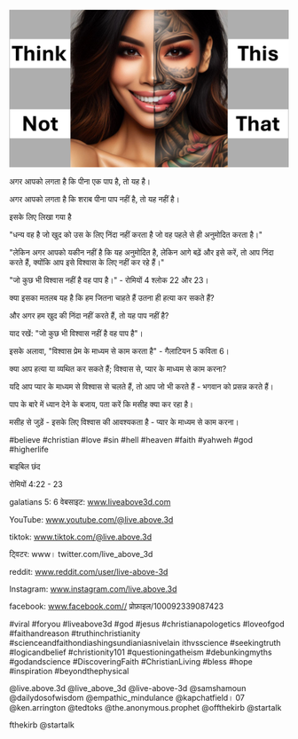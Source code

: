 ![Video cover image](../cover.jpg "cover photo")

अगर आपको लगता है कि पीना एक पाप है, तो यह है।

अगर आपको लगता है कि शराब पीना पाप नहीं है, तो यह नहीं है।

इसके लिए लिखा गया है

"धन्य वह है जो खुद को उस के लिए निंदा नहीं करता है जो वह पहले से ही अनुमोदित करता है।"

"लेकिन अगर आपको यकीन नहीं है कि यह अनुमोदित है, लेकिन आगे बढ़ें और इसे करें, तो आप निंदा करते हैं, क्योंकि आप इसे विश्वास के लिए नहीं कर रहे हैं।"

"जो कुछ भी विश्वास नहीं है वह पाप है।" - रोमियों 4 श्लोक 22 और 23।

क्या इसका मतलब यह है कि हम जितना चाहते हैं उतना ही हत्या कर सकते हैं?

और अगर हम खुद की निंदा नहीं करते हैं, तो यह पाप नहीं है?

याद रखें: "जो कुछ भी विश्वास नहीं है वह पाप है"।

इसके अलावा, "विश्वास प्रेम के माध्यम से काम करता है" - गैलाटियन 5 कविता 6।

क्या आप हत्या या व्यथित कर सकते हैं; विश्वास से, प्यार के माध्यम से काम करना?

यदि आप प्यार के माध्यम से विश्वास से चलते हैं, तो आप जो भी करते हैं - भगवान को प्रसन्न करते हैं।

पाप के बारे में ध्यान देने के बजाय, पता करें कि मसीह क्या कर रहा है।

मसीह से जुड़ें - इसके लिए विश्वास की आवश्यकता है - प्यार के माध्यम से काम करना।

#believe #christian #love #sin #hell #heaven #faith #yahweh #god #higherlife


बाइबिल छंद

रोमियों 4:22 - 23

  galatians 5: 6     वेबसाइट: www.liveabove3d.com


YouTube: www.youtube.com/@live.above.3d

tiktok: www.tiktok.com/@live.above.3d

ट्विटर: www। twitter.com/live_above_3d

reddit: www.reddit.com/user/live-above-3d

Instagram: www.instagram.com/live.above.3d

facebook: www.facebook.com// प्रोफ़ाइल/100092339087423

#viral #foryou #liveabove3d #god #jesus #christianapologetics #loveofgod #faithandreason #truthinchristianity #scienceandfaithondiashingsundianiasnivelain ithvsscience #seekingtruth #logicandbelief #christionity101 #questioningatheism #debunkingmyths #godandscience #DiscoveringFaith #ChristianLiving #bless #hope #inspiration #beyondthephysical

@live.above.3d @live_above_3d @live-above-3d @samshamoun @dailydosofwisdom @empathic_mindulance @kapchatfield। 07 @ken.arrington @tedtoks @the.anonymous.prophet @offthekirb @startalk

fthekirb @startalk




